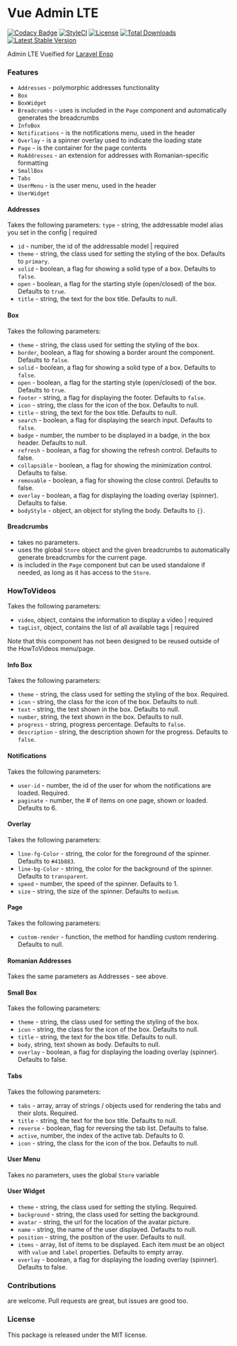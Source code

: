 <!--h-->
# Vue Admin LTE

[![Codacy Badge](https://api.codacy.com/project/badge/Grade/22a9c82803ce410caee8ddc67957d027)](https://www.codacy.com/app/laravel-enso/VueAdminLTE?utm_source=github.com&amp;utm_medium=referral&amp;utm_content=laravel-enso/VueAdminLTE&amp;utm_campaign=Badge_Grade)
[![StyleCI](https://styleci.io/repos/99346727/shield?branch=master)](https://styleci.io/repos/99346727)
[![License](https://poser.pugx.org/laravel-enso/vueadminlte/license)](https://https://packagist.org/packages/laravel-enso/vueadminlte)
[![Total Downloads](https://poser.pugx.org/laravel-enso/vueadminlte/downloads)](https://packagist.org/packages/laravel-enso/vueadminlte)
[![Latest Stable Version](https://poser.pugx.org/laravel-enso/vueadminlte/version)](https://packagist.org/packages/laravel-enso/vueadminlte)
<!--/h-->

Admin LTE Vueified for [Laravel Enso](https://github.com/laravel-enso/Enso)

### Features
- `Addresses` - polymorphic addresses functionality
- `Box`
- `BoxWidget`
- `Breadcrumbs` - uses is included in the `Page` component and automatically generates the breadcrumbs
- `InfoBox`
- `Notifications` - is the notifications menu, used in the header 
- `Overlay` - is a spinner overlay used to indicate the loading state
- `Page` - is the container for the page contents
- `RoAddresses` - an extension for addresses with Romanian-specific formatting
- `SmallBox`
- `Tabs`
- `UserMenu` - is the user menu, used in the header
- `UserWidget`

#### Addresses
Takes the following parameters:
 `type` - string, the addressable model alias you set in the config | required
- `id` - number, the id of the addressable model | required
- `theme` - string, the class used for setting the styling of the box. Defaults to `primary`.
- `solid` - boolean, a flag for showing a solid type of a box. Defaults to `false`.
- `open` - boolean, a flag for the starting style (open/closed) of the box. Defaults to `true`.
- `title` - string, the text for the box title. Defaults to null.


#### Box
Takes the following parameters:
- `theme` - string, the class used for setting the styling of the box.
- `border`, boolean, a flag for showing a border arount the component. Defaults to `false`.
- `solid` - boolean, a flag for showing a solid type of a box. Defaults to `false`.
- `open` - boolean, a flag for the starting style (open/closed) of the box. Defaults to `true`.
- `footer` - string, a flag for displaying the footer. Defaults to `false`.
- `icon` - string, the class for the icon of the box. Defaults to null.
- `title` - string, the text for the box title. Defaults to null.
- `search` - boolean, a flag for displaying the search input. Defaults to `false`.
- `badge` - number, the number to be displayed in a badge, in the box header. Defaults to null.
- `refresh` - boolean, a flag for showing the refresh control. Defaults to false. 
- `collapsible` - boolean, a flag for showing the minimization control. Defaults to false.
- `removable` - boolean, a flag for showing the close control. Defaults to false.
- `overlay` - boolean, a flag for displaying the loading overlay (spinner). Defaults to false. 
- `bodyStyle` - object, an object for styling the body. Defaults to `{}`.

#### Breadcrumbs
- takes no parameters.
- uses the global `Store` object and the given breadcrumbs to automatically generate breadcrumbs for the current page.
- is included in the `Page` component but can be used standalone if needed, as long as it has access to the `Store`.

### HowToVideos
Takes the following parameters:
- `video`, object, contains the information to display a video | required
- `tagList`, object, contains the list of all available tags | required

Note that this component has not been designed to be reused outside of the HowToVideos menu/page.

#### Info Box
Takes the following parameters:
- `theme` - string, the class used for setting the styling of the box. Required.
- `icon` - string, the class for the icon of the box. Defaults to null.
- `text` - string, the text shown in the box. Defaults to null.
- `number`, string, the text shown in the box. Defaults to null.
- `progress` - string, progress percentage. Defaults to `false`.
- `description` - string, the description shown for the progress. Defaults to `false`.

#### Notifications
Takes the following parameters:
- `user-id` - number, the id of the user for whom the notifications are loaded. Required.
- `paginate` - number, the # of items on one page, shown or loaded. Defaults to 6.

#### Overlay
Takes the following parameters:
- `line-fg-Color` - string, the color for the foreground of the spinner. Defaults to `#41b883`.
- `line-bg-Color` - string, the color for the background of the spinner. Defaults to `transparent`.
- `speed` - number, the speed of the spinner. Defaults to 1.
- `size` - string, the size of the spinner. Defaults to `medium`.

#### Page
Takes the following parameters:
- `custom-render` - function, the method for handling custom rendering. Defaults to null.

#### Romanian Addresses
Takes the same parameters as Addresses - see above.

#### Small Box
Takes the following parameters:
- `theme` - string, the class used for setting the styling of the box.
- `icon` - string, the class for the icon of the box. Defaults to null.
- `title` - string, the text for the box title. Defaults to null.
- `body`, string, text shown as body. Defaults to null.
- `overlay` - boolean, a flag for displaying the loading overlay (spinner). Defaults to false. 

#### Tabs
Takes the following parameters:
- `tabs` - array, array of strings / objects used for rendering the tabs and their slots. Required.
- `title` - string, the text for the box title. Defaults to null.
- `reverse` - boolean, flag for reversing the tab list. Defaults to false.
- `active`, number, the index of the active tab. Defaults to 0.
- `icon` - string, the class for the icon of the box. Defaults to null. 

#### User Menu
Takes no parameters, uses the global `Store` variable

#### User Widget
- `theme` - string, the class used for setting the styling. Required.
- `background` - string, the class used for setting the background.
- `avatar` - string, the url for the location of the avatar picture.
- `name` - string, the name of the user displayed. Defaults to null.
- `position` - string, the position of the user. Defaults to null.
- `items` - array, list of items to be displayed. Each item must be an object with `value` and `label` properties. Defaults to empty array.
- `overlay` - boolean, a flag for displaying the loading overlay (spinner). Defaults to false.

<!--h-->
### Contributions

are welcome. Pull requests are great, but issues are good too.

### License

This package is released under the MIT license.
<!--/h-->
